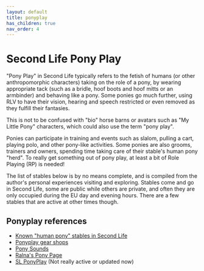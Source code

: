 ```yaml
---
layout: default
title: ponyplay
has_children: true
nav_order: 4
---
```

# Second Life Pony Play

"Pony Play" in Second Life typically refers to the fetish of humans (or other anthropomorphic characters) taking on the role of a pony, by wearing appropriate tack (such as a bridle, hoof boots and hoof mitts or an armbinder) and behaving like a pony.  Some ponies go much further, using RLV to have their vision, hearing and speech restricted or even removed as they fulfill their fantasies.

This is not to be confused with "bio" horse barns or avatars such as "My Little Pony" characters, which could also use the term "pony play".

Ponies can participate in training and events such as slalom, pulling a cart, playing polo, and other pony-like activities.  Some ponies are also grooms, trainers and owners, spending time taking care of their stable's human pony "herd".  To really get something out of pony play, at least a bit of Role Playing (RP) is needed!

The list of stables below is by no means complete, and is compiled from the author's personal experiences visiting and exploring.  Stables come and go in Second Life, some are public while others are private, and often they are only occupied during the EU day and evening hours.  There are a few stables that are active at other times though.

## Ponyplay references

* [Known "human pony" stables in Second Life](stable-list.md)
* [Ponyplay gear shops](pony-shops.md)
* [Pony Sounds](ponysounds.md)
* [Ralna's Pony Page](https://ralnasponypage.wordpress.com/)
* [SL PonyPlay](https://slponyplay.com/) (Not really active or updated now)

